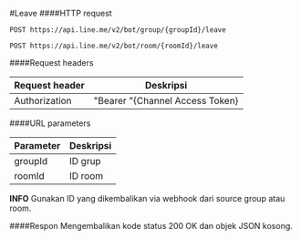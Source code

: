 #Leave
####HTTP request
```
POST https://api.line.me/v2/bot/group/{groupId}/leave

POST https://api.line.me/v2/bot/room/{roomId}/leave
```

####Request headers

Request header | Deskripsi
--- | ---
Authorization | "Bearer "{Channel Access Token}

####URL parameters

Parameter | Deskripsi
--- | ---
groupId | ID grup
roomId | ID room

**INFO** Gunakan ID yang dikembalikan via webhook dari source group atau room.

####Respon
Mengembalikan kode status 200 OK dan objek JSON kosong.

